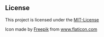## License
This project is licensed under the [MIT-License](LICENSE)

Icon made by [Freepik](https://www.flaticon.com/authors/freepik) from www.flaticon.com
